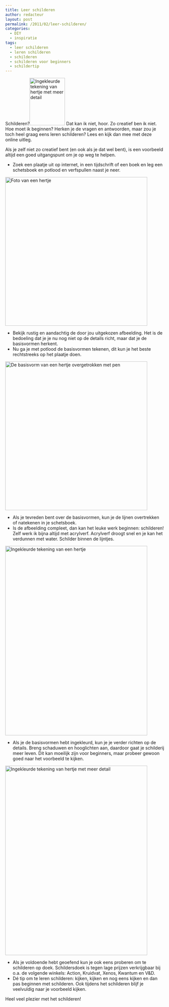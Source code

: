 ```yaml
---
title: Leer schilderen
author: redacteur
layout: post
permalink: /2011/02/leer-schilderen/
categories:
  - DIY
  - inspiratie
tags:
  - leer schilderen
  - leren schilderen
  - schilderen
  - schilderen voor beginners
  - schildertip
---
```

Schilderen?<img class="alignleft size-thumbnail wp-image-1209" title="Schilder de details van het hertje in" src="http://www.schildertuin.nl/wordpress/wp-content/uploads/2011/02/hertjegekleurddetails-112x150.gif" alt="Ingekleurde tekening van hertje met meer detail" width="112" height="150" /> Dat kan ik niet, hoor. Zo creatief ben ik niet. Hoe moet ik beginnen? Herken je de vragen en antwoorden, maar zou je toch heel graag eens leren schilderen? Lees en kijk dan mee met deze online uitleg.<!--more Schilderen voor beginners-->

Als je zelf niet zo creatief bent (en ook als je dat wel bent), is een voorbeeld altijd een goed uitgangspunt om je op weg te helpen.

  * Zoek een plaatje uit op internet, in een tijdschrift of een boek en leg een schetsboek en potlood en verfspullen naast je neer.

<img class="aligncenter size-full wp-image-1201" title="Voorbeeldplaatje van een hertje" src="http://www.schildertuin.nl/wordpress/wp-content/uploads/2011/02/hertje.jpg" alt="Foto van een hertje" width="450" height="471" />

  * Bekijk rustig en aandachtig de door jou uitgekozen afbeelding. Het is de bedoeling dat je je nu nog niet op de details richt, maar dat je de basisvormen herkent.
  * Nu ga je met potlood de basisvormen tekenen, dit kun je het beste rechtstreeks op het plaatje doen.

<img class="aligncenter size-full wp-image-1202" title="Trek de basisvormen van je afbeelding over" src="http://www.schildertuin.nl/wordpress/wp-content/uploads/2011/02/hertjeovertrek.jpg" alt="De basisvorm van een hertje overgetrokken met pen" width="450" height="471" />

  * Als je tevreden bent over de basisvormen, kun je de lijnen overtrekken of natekenen in je schetsboek.
  * Is de afbeelding compleet, dan kan het leuke werk beginnen: schilderen! Zelf werk ik bijna altijd met acrylverf. Acrylverf droogt snel en je kan het verdunnen met water. Schilder binnen de lijntjes.

<img class="aligncenter size-full wp-image-1205" title="Het hertje is ingekleurd" src="http://www.schildertuin.nl/wordpress/wp-content/uploads/2011/02/hertjegekleurd1.gif" alt="Ingekleurde tekening van een hertje" width="450" height="600" />

  * Als je de basisvormen hebt ingekleurd, kun je je verder richten op de details. Breng schaduwen en hooglichten aan, daardoor gaat je schilderij meer leven. Dit kan moeilijk zijn voor beginners, maar probeer gewoon goed naar het voorbeeld te kijken.

<img class="aligncenter size-full wp-image-1209" title="Schilder de details van het hertje in" src="http://www.schildertuin.nl/wordpress/wp-content/uploads/2011/02/hertjegekleurddetails.gif" alt="Ingekleurde tekening van hertje met meer detail" width="450" height="600" />

  * Als je voldoende hebt geoefend kun je ook eens proberen om te schilderen op doek. Schildersdoek is tegen lage prijzen verkrijgbaar bij o.a. de volgende winkels: Action, Kruidvat, Xenos, Kwantum en V&D.
  * Dé tip om te leren schilderen: kijken, kijken en nog eens kijken en dan pas beginnen met schilderen. Ook tijdens het schilderen blijf je veelvuldig naar je voorbeeld kijken.

Heel veel plezier met het schilderen!